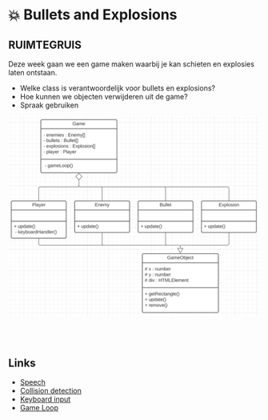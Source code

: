 # 💥 Bullets and Explosions

## RUIMTEGRUIS

Deze week gaan we een game maken waarbij je kan schieten en explosies laten ontstaan.

- Welke class is verantwoordelijk voor bullets en explosions?
- Hoe kunnen we objecten verwijderen uit de game?
- Spraak gebruiken

![gruis](./classdiagram-gruis.png)

<br>
<br>

## Links

- [Speech](https://github.com/HR-CMGT/PRG08-2020-2021/blob/main/snippets/speech.md)
- [Collision detection](https://github.com/HR-CMGT/Typescript/blob/master/snippets/collision.md)
- [Keyboard input](https://github.com/HR-CMGT/Typescript/blob/master/snippets/movement.md)
- [Game Loop](https://github.com/HR-CMGT/Typescript/blob/master/snippets/game.md)
